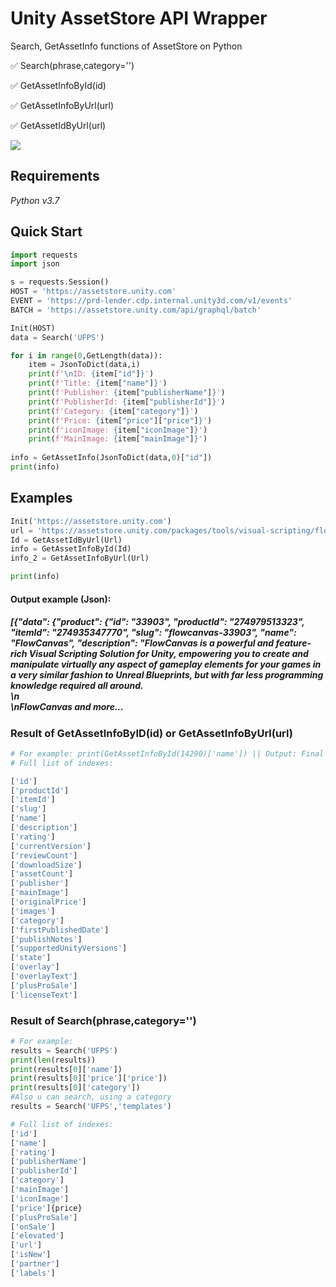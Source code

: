 # Unity AssetStore API Wrapper
Search, GetAssetInfo functions of AssetStore on Python

:white_check_mark:  Search(phrase,category='')  

:white_check_mark:  GetAssetInfoById(id)

:white_check_mark:  GetAssetInfoByUrl(url)

:white_check_mark:  GetAssetIdByUrl(url)

<a target="_blank" href="https://radikal.ru"><img src="https://c.radikal.ru/c08/2008/72/5ab6352567f4.png" /></a>

## Requirements

*Python v3.7*

## Quick Start
```python
import requests
import json

s = requests.Session()
HOST = 'https://assetstore.unity.com'
EVENT = 'https://prd-lender.cdp.internal.unity3d.com/v1/events'
BATCH = 'https://assetstore.unity.com/api/graphql/batch'

Init(HOST)
data = Search('UFPS')

for i in range(0,GetLength(data)):
    item = JsonToDict(data,i)
    print(f'\nID: {item["id"]}')
    print(f'Title: {item["name"]}')
    print(f'Publisher: {item["publisherName"]}')
    print(f'PublisherId: {item["publisherId"]}')
    print(f'Category: {item["category"]}')
    print(f'Price: {item["price"]["price"]}')
    print(f'iconImage: {item["iconImage"]}')
    print(f'MainImage: {item["mainImage"]}')
    
info = GetAssetInfo(JsonToDict(data,0)["id"])
print(info)
```
## Examples
```python
Init('https://assetstore.unity.com')
url = 'https://assetstore.unity.com/packages/tools/visual-scripting/flowcanvas-33903'
Id = GetAssetIdByUrl(Url)
info = GetAssetInfoById(Id)
info_2 = GetAssetInfoByUrl(Url)

print(info)
```
#### Output example (Json):

##### [{"data": {"product": {"id": "33903", "productId": "274979513323", "itemId": "274935347770", "slug": "flowcanvas-33903", "name": "FlowCanvas", "description": "<strong>FlowCanvas</strong> is a powerful and feature-rich Visual Scripting Solution for Unity, empowering you to create and manipulate virtually any aspect of gameplay elements for your games in a very similar fashion to Unreal Blueprints, but with far less programming knowledge required all around.<br>\n<br>\n<strong>FlowCanvas</strong> and more...

### Result of GetAssetInfoByID(id) or GetAssetInfoByUrl(url)
```python
# For example: print(GetAssetInfoById(14290)['name']) || Output: Final IK
# Full list of indexes:

['id']
['productId']
['itemId']
['slug']
['name']
['description']
['rating']
['currentVersion']
['reviewCount']
['downloadSize']
['assetCount']
['publisher']
['mainImage']
['originalPrice']
['images']
['category']
['firstPublishedDate']
['publishNotes']
['supportedUnityVersions']
['state']
['overlay']
['overlayText']
['plusProSale']
['licenseText']
```
### Result of Search(phrase,category='')
```python
# For example: 
results = Search('UFPS')
print(len(results))
print(results[0]['name'])
print(results[0]['price']['price'])
print(results[0]['category'])
#Also u can search, using a category
results = Search('UFPS','templates')

# Full list of indexes:
['id']
['name']
['rating']
['publisherName']
['publisherId']
['category']
['mainImage']
['iconImage']
['price']{price}        
['plusProSale']  
['onSale']
['elevated']     
['url']
['isNew']        
['partner']      
['labels']
```
